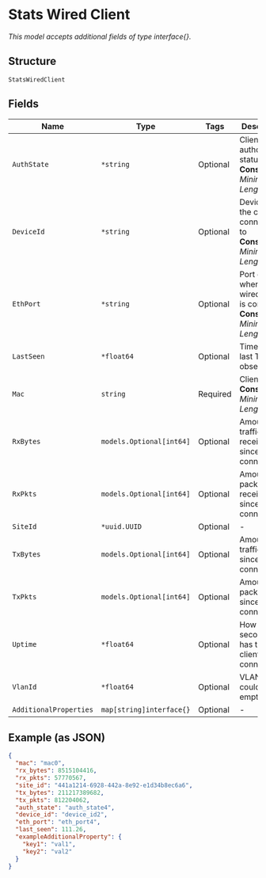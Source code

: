 
# Stats Wired Client

*This model accepts additional fields of type interface{}.*

## Structure

`StatsWiredClient`

## Fields

| Name | Type | Tags | Description |
|  --- | --- | --- | --- |
| `AuthState` | `*string` | Optional | Client authorization status<br>**Constraints**: *Minimum Length*: `1` |
| `DeviceId` | `*string` | Optional | Device ID the client is connected to<br>**Constraints**: *Minimum Length*: `1` |
| `EthPort` | `*string` | Optional | Port on AP where the wired client is connected<br>**Constraints**: *Minimum Length*: `1` |
| `LastSeen` | `*float64` | Optional | Time when last Tx/Rx observed |
| `Mac` | `string` | Required | Client mac<br>**Constraints**: *Minimum Length*: `1` |
| `RxBytes` | `models.Optional[int64]` | Optional | Amount of traffic received since connection |
| `RxPkts` | `models.Optional[int64]` | Optional | Amount of packets received since connection |
| `SiteId` | `*uuid.UUID` | Optional | - |
| `TxBytes` | `models.Optional[int64]` | Optional | Amount of traffic sent since connection |
| `TxPkts` | `models.Optional[int64]` | Optional | Amount of packets sent since connection |
| `Uptime` | `*float64` | Optional | How long, in seconds, has the client been connected |
| `VlanId` | `*float64` | Optional | VLAN id, could be empty |
| `AdditionalProperties` | `map[string]interface{}` | Optional | - |

## Example (as JSON)

```json
{
  "mac": "mac0",
  "rx_bytes": 8515104416,
  "rx_pkts": 57770567,
  "site_id": "441a1214-6928-442a-8e92-e1d34b8ec6a6",
  "tx_bytes": 211217389682,
  "tx_pkts": 812204062,
  "auth_state": "auth_state4",
  "device_id": "device_id2",
  "eth_port": "eth_port4",
  "last_seen": 111.26,
  "exampleAdditionalProperty": {
    "key1": "val1",
    "key2": "val2"
  }
}
```

